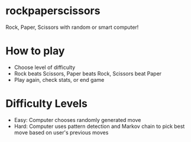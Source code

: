 # rockpaperscissors
Rock, Paper, Scissors with random or smart computer!

# How to play
- Choose level of difficulty
- Rock beats Scissors, Paper beats Rock, Scissors beat Paper
- Play again, check stats, or end game

# Difficulty Levels
- Easy: Computer chooses randomly generated move
- Hard: Computer uses pattern detection and Markov chain to pick best move based on user's previous moves
